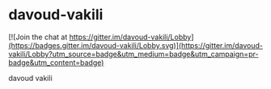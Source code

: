 # davoud-vakili

[![Join the chat at https://gitter.im/davoud-vakili/Lobby](https://badges.gitter.im/davoud-vakili/Lobby.svg)](https://gitter.im/davoud-vakili/Lobby?utm_source=badge&utm_medium=badge&utm_campaign=pr-badge&utm_content=badge)

davoud vakili
